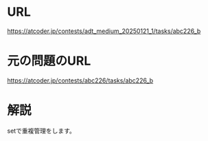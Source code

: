 # URL
https://atcoder.jp/contests/adt_medium_20250121_1/tasks/abc226_b

# 元の問題のURL
https://atcoder.jp/contests/abc226/tasks/abc226_b

# 解説
setで重複管理をします。
